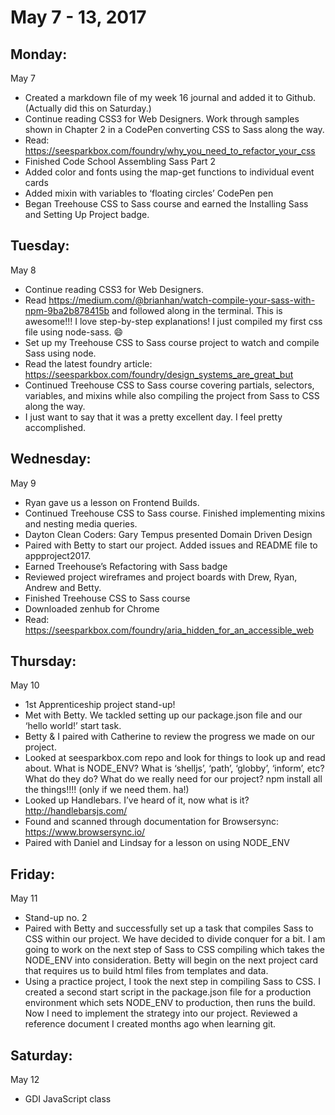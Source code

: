 May 7 - 13, 2017
================

Monday:
-------
May 7
* Created a markdown file of my week 16 journal and added it to Github. (Actually did this on Saturday.)
* Continue reading CSS3 for Web Designers. Work through samples shown in Chapter 2 in a CodePen converting CSS to Sass along the way.
* Read: https://seesparkbox.com/foundry/why_you_need_to_refactor_your_css
* Finished Code School Assembling Sass Part 2
* Added color and fonts using the map-get functions to individual event cards
* Added mixin with variables to ‘floating circles’ CodePen pen
* Began Treehouse CSS to Sass course and earned the Installing Sass and Setting Up Project badge.

Tuesday:
--------
May 8
* Continue reading CSS3 for Web Designers.
* Read https://medium.com/@brianhan/watch-compile-your-sass-with-npm-9ba2b878415b and followed along in the terminal. This is awesome!!! I love step-by-step explanations! I just compiled my first css file using node-sass. 😄
* Set up my Treehouse CSS to Sass course project to watch and compile Sass using node.
* Read the latest foundry article: https://seesparkbox.com/foundry/design_systems_are_great_but
* Continued Treehouse CSS to Sass course covering partials, selectors, variables, and mixins while also compiling the project from Sass to CSS along the way.
* I just want to say that it was a pretty excellent day. I feel pretty accomplished.

Wednesday:
----------
May 9
* Ryan gave us a lesson on Frontend Builds.
* Continued Treehouse CSS to Sass course. Finished implementing mixins and nesting media queries.
* Dayton Clean Coders: Gary Tempus presented Domain Driven Design
* Paired with Betty to start our project. Added issues and README file to appproject2017.
* Earned Treehouse’s Refactoring with Sass badge
* Reviewed project wireframes and project boards with Drew, Ryan, Andrew and Betty.
* Finished Treehouse CSS to Sass course
* Downloaded zenhub for Chrome
* Read: https://seesparkbox.com/foundry/aria_hidden_for_an_accessible_web

Thursday:
---------
May 10
* 1st Apprenticeship project stand-up!
* Met with Betty. We tackled setting up our package.json file and our ‘hello world!’ start task.
* Betty & I paired with Catherine to review the progress we made on our project.
* Looked at seesparkbox.com repo and look for things to look up and read about. What is NODE_ENV? What is ‘shelljs’, ‘path’, ‘globby’, ‘inform’, etc? What do they do? What do we really need for our project?  npm install all the things!!!! (only if we need them. ha!)
* Looked up Handlebars. I’ve heard of it, now what is it? http://handlebarsjs.com/
* Found and scanned through documentation for Browsersync: https://www.browsersync.io/
* Paired with Daniel and Lindsay for a lesson on using NODE_ENV

Friday:
--------
May 11
* Stand-up no. 2
* Paired with Betty and successfully set up a task that compiles Sass to CSS within our project. We have decided to divide conquer for a bit. I am going to work on the next step of Sass to CSS compiling which takes the NODE_ENV into consideration. Betty will begin on the next project card that requires us to build html files from templates and data.
* Using a practice project, I took the next step in compiling Sass to CSS. I created a second start script in the package.json file for a production environment which sets NODE_ENV to production, then runs the build. Now I need to implement the strategy into our project.
Reviewed a reference document I created months ago when learning git.

Saturday:
---------
May 12
* GDI JavaScript class
